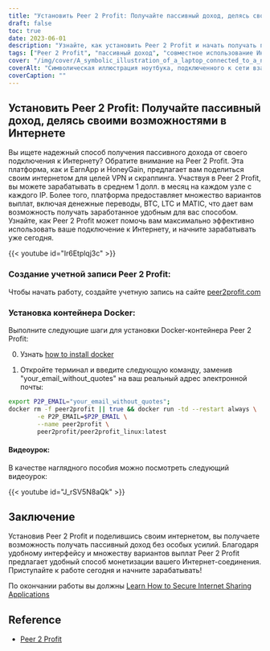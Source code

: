 ```yaml
---
title: "Установить Peer 2 Profit: Получайте пассивный доход, делясь своим Интернетом"
draft: false
toc: true
date: 2023-06-01
description: "Узнайте, как установить Peer 2 Profit и начать получать пассивный доход, предоставляя свое подключение к Интернету для целей VPN и скраппинга, со средним ежемесячным заработком 1 доллар за узел на IP."
tags: ["Peer 2 Profit", "пассивный доход", "совместное использование Интернета", "зарабатывать деньги", "VPN", "соскабливание", "зарабатывать в Интернете", "варианты выплат", "денежные переводы", "BTC", "LTC", "МАТИК", "Контейнер Docker", "руководство по установке", "подключение к Интернету", "заработок", "зарабатывать деньги", "заработок в Интернете", "монетизация интернета", "зарабатывать на дому", "совместное использование сети", "заработок в интернете", "зарабатывать на обмене", "зарабатывать без усилий", "увеличение доходов", "зарабатывать на VPN", "зарабатывать на скрапбукинге", "зарабатывать в компании Peer 2 Profit", "монетизация интернета", "получение пассивного дохода", "зарабатывать на совместном использовании сети"]
cover: "/img/cover/A_symbolic_illustration_of_a_laptop_connected_to_a_network.png"
coverAlt: "Символическая иллюстрация ноутбука, подключенного к сети взаимосвязанных узлов, представляющая концепцию совместного использования Интернета для получения пассивного дохода."
coverCaption: ""
---
```


## Установить Peer 2 Profit: Получайте пассивный доход, делясь своими возможностями в Интернете

Вы ищете надежный способ получения пассивного дохода от своего подключения к Интернету? Обратите внимание на Peer 2 Profit. Эта платформа, как и EarnApp и HoneyGain, предлагает вам поделиться своим интернетом для целей VPN и скраппинга. Участвуя в Peer 2 Profit, вы можете зарабатывать в среднем 1 долл. в месяц на каждом узле с каждого IP. Более того, платформа предоставляет множество вариантов выплат, включая денежные переводы, BTC, LTC и MATIC, что дает вам возможность получать заработанное удобным для вас способом. Узнайте, как Peer 2 Profit может помочь вам максимально эффективно использовать ваше подключение к Интернету, и начните зарабатывать уже сегодня.

{{< youtube id="Ir6Etplqj3c" >}}

### Создание учетной записи Peer 2 Profit:
Чтобы начать работу, создайте учетную запись на сайте [peer2profit.com](https://dashboard.peer2profit.app/register-with-referral/16538445386293aa3aaec4e?lang=en)

### Установка контейнера Docker:
Выполните следующие шаги для установки Docker-контейнера Peer 2 Profit:

0. Узнать [how to install docker](https://simeononsecurity.ch/other/creating-profitable-low-powered-crypto-miners/#installing-docker)

1. Откройте терминал и введите следующую команду, заменив "your_email_without_quotes" на ваш реальный адрес электронной почты:
```bash
export P2P_EMAIL="your_email_without_quotes";
docker rm -f peer2profit || true && docker run -td --restart always \
        -e P2P_EMAIL=$P2P_EMAIL \
        --name peer2profit \
        peer2profit/peer2profit_linux:latest
```

#### Видеоурок:
В качестве наглядного пособия можно посмотреть следующий видеоурок:

{{< youtube id="J_rSV5N8aQk" >}}

## Заключение
Установив Peer 2 Profit и поделившись своим интернетом, вы получаете возможность получать пассивный доход без особых усилий. Благодаря удобному интерфейсу и множеству вариантов выплат Peer 2 Profit предлагает удобный способ монетизации вашего Интернет-соединения. Приступайте к работе сегодня и начните зарабатывать!

По окончании работы вы должны [Learn How to Secure Internet Sharing Applications](https://simeononsecurity.ch/other/how-to-secure-internet-sharing-applications/)

## Reference
- [Peer 2 Profit](https://dashboard.peer2profit.app/register-with-referral/16538445386293aa3aaec4e?lang=en)